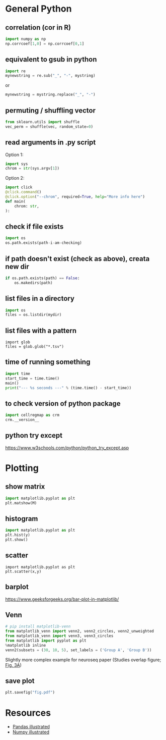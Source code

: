 # General Python

## correlation (cor in R)

```Python
import numpy as np
np.corrcoef[1,0] = np.corrcoef[0,1]
```

## equivalent to gsub in python

```Python
import re
mynewstring = re.sub("_", "-", mystring)
```

or

```Python
mynewstring = mystring.replace("_", "-")
```

## permuting / shuffling vector

```Python
from sklearn.utils import shuffle
vec_perm = shuffle(vec, random_state=0)
```

## read arguments in .py script

Option 1:

```Python
import sys
chrom = str(sys.argv[1])
```

Option 2:

```Python
import click
@click.command()
@click.option("--chrom", required=True, help="More info here")
def main(
    chrom: str,
):
```

## check if file exists

```Python
import os
os.path.exists(path-i-am-checking)
```

## if path doesn't exist (check as above), creata new dir

```Python
if os.path.exists(path) == False:
	os.makedirs(path)
```

## list files in a directory

```Python
import os
files = os.listdir(mydir)
```

## list files with a pattern

```
import glob
files = glob.glob("*.tsv")
```

## time of running something

```Python
import time
start_time = time.time()
main()
print("--- %s seconds ---" % (time.time() - start_time))
```

## to check version of python package

```Python
import cellregmap as crm
crm.__version__
```

## python try except

https://www.w3schools.com/python/python_try_except.asp


# Plotting

## show matrix

```Python
import matplotlib.pyplot as plt
plt.matshow(M)
```

## histogram

```Python
import matplotlib.pyplot as plt
plt.hist(y)
plt.show()
```

## scatter

```
import matplotlib.pyplot as plt
plt.scatter(x,y)
```

## barplot

https://www.geeksforgeeks.org/bar-plot-in-matplotlib/

## Venn

```Python
# pip install matplotlib-venn
from matplotlib_venn import venn2, venn2_circles, venn2_unweighted
from matplotlib_venn import venn3, venn3_circles
from matplotlib import pyplot as plt
%matplotlib inline
venn2(subsets = (30, 10, 5), set_labels = ('Group A', 'Group B'))
```

Slightly more complex example for neuroseq paper (Studies overlap figure; [Fig. 3A](https://github.com/single-cell-genetics/singlecell_neuroseq_paper/blob/main/plotting_notebooks/Figure_3/Figure_3a.ipynb))

## save plot

```Python
plt.savefig("fig.pdf")
```

# Resources

* [Pandas illustrated](https://betterprogramming.pub/pandas-illustrated-the-definitive-visual-guide-to-pandas-c31fa921a43)
* [Numpy illustrated](https://betterprogramming.pub/numpy-illustrated-the-visual-guide-to-numpy-3b1d4976de1)
